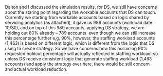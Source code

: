 Dalton and I discussed the simulation results, for DS, we still have concerns about the staring point regarding the workable accounts that DS can touch. Currently we starting from workable accounts based on logic shared by servicing analytics (as attached), it gave us 989 accounts (workload date 10/30), and on top of this 989 accounts, applying DS strategy, we are holding out 80% already – 789 accounts. even though we can still increase this percentage further e,g, 90%, however, the staffing workload accounts (1,463) is based on different logic, which is different from the logic that DS using to create strategy. So we have concerns how this assuming 90% requested holdout percentage will actually reflected in staffing workload. so unless DS receive consistent logic that generate staffing workload (1,463 accounts) and apply the strategy over here, there would be still concern and actual workload reduction.

